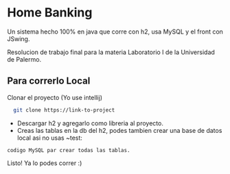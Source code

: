 
# Home Banking

Un sistema hecho 100% en java que corre con h2, usa MySQL y el front con JSwing. 

Resolucion de trabajo final para la materia Laboratorio I de la Universidad de Palermo. 




## Para correrlo Local

Clonar el proyecto (Yo use intellij)

```bash
  git clone https://link-to-project
```

- Descargar h2 y agregarlo como libreria al proyecto.
- Creas las tablas en la db del h2, podes tambien crear una base de datos local asi no usas ~test: 

```
codigo MySQL par crear todas las tablas. 
```

Listo! Ya lo podes correr :) 

<!-- Aca va un videito de como funciona -->
